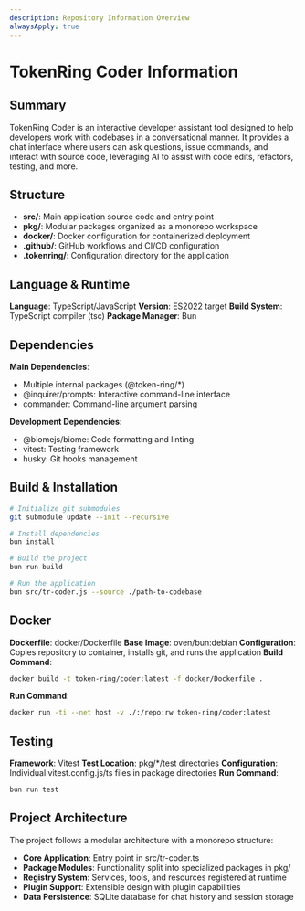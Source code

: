 ```yaml
---
description: Repository Information Overview
alwaysApply: true
---
```


# TokenRing Coder Information

## Summary

TokenRing Coder is an interactive developer assistant tool designed to help developers work with codebases in a
conversational manner. It provides a chat interface where users can ask questions, issue commands, and interact with
source code, leveraging AI to assist with code edits, refactors, testing, and more.

## Structure

- **src/**: Main application source code and entry point
- **pkg/**: Modular packages organized as a monorepo workspace
- **docker/**: Docker configuration for containerized deployment
- **.github/**: GitHub workflows and CI/CD configuration
- **.tokenring/**: Configuration directory for the application

## Language & Runtime

**Language**: TypeScript/JavaScript
**Version**: ES2022 target
**Build System**: TypeScript compiler (tsc)
**Package Manager**: Bun

## Dependencies

**Main Dependencies**:

- Multiple internal packages (@token-ring/*)
- @inquirer/prompts: Interactive command-line interface
- commander: Command-line argument parsing

**Development Dependencies**:

- @biomejs/biome: Code formatting and linting
- vitest: Testing framework
- husky: Git hooks management

## Build & Installation

```bash
# Initialize git submodules
git submodule update --init --recursive

# Install dependencies
bun install

# Build the project
bun run build

# Run the application
bun src/tr-coder.js --source ./path-to-codebase
```

## Docker

**Dockerfile**: docker/Dockerfile
**Base Image**: oven/bun:debian
**Configuration**: Copies repository to container, installs git, and runs the application
**Build Command**:

```bash
docker build -t token-ring/coder:latest -f docker/Dockerfile .
```

**Run Command**:

```bash
docker run -ti --net host -v ./:/repo:rw token-ring/coder:latest
```

## Testing

**Framework**: Vitest
**Test Location**: pkg/*/test directories
**Configuration**: Individual vitest.config.js/ts files in package directories
**Run Command**:

```bash
bun run test
```

## Project Architecture

The project follows a modular architecture with a monorepo structure:

- **Core Application**: Entry point in src/tr-coder.ts
- **Package Modules**: Functionality split into specialized packages in pkg/
- **Registry System**: Services, tools, and resources registered at runtime
- **Plugin Support**: Extensible design with plugin capabilities
- **Data Persistence**: SQLite database for chat history and session storage